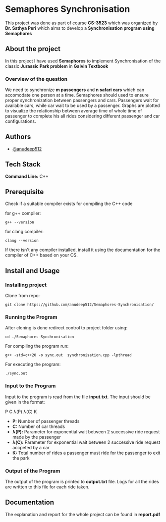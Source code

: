 
# Semaphores Synchronisation

This project was done as part of course **CS-3523** which was organized by **Dr. Sathya Peri** which aims to develop a **Synchronisation program using Semaphores**

## About the project

In this project I have used **Semaphores** to implement Synchronisation of the classic **Jurassic Park problem** in **Galvin Textbook** 

### Overview of the question

We need to synchronize **m passengers** and **n safari cars** which can accomodate one person at a time. Semaphores should used to ensure proper synchronization between passengers and cars. Passengers wait for available cars, while car wait to be used by a passenger. Graphs are plotted to visualize the relationship between average time of whole time of passenger to complete his all rides considering different passenger and car configurations.





## Authors

- [@anudeep512](https://www.github.com/anudeep512)


## Tech Stack

**Command Line:** C++
## Prerequisite

Check if a suitable compiler exists for compiling the C++ code

for g++ compiler:

    g++ --version

for clang compiler:

    clang --version

If there isn't any compiler installed, install it using the documentation for the compiler of C++ based on your OS.

## Install and Usage

### Installing project

Clone from repo:

    git clone https://github.com/anudeep512/Semaphores-Synchronisation/

### Running the Program

After cloning is done redirect control to project folder using:

    cd ./Semaphores-Synchronisation

For compiling the program run:

    g++ -std=c++20 -o sync.out  synchronisation.cpp -lpthread

For executing the program:

    ./sync.out	
    
### Input to the Program

Input to the program is read from the file **input.txt**. The input should be given in the format:

P C &lambda;(P) &lambda;(C) K

- **P:** Number of passenger threads
- **C:** Number of car threads
- **&lambda;(P):** Parameter for exponential wait between 2 successive ride request made by the passenger
- **&lambda;(C):** Parameter for exponential wait between 2 successive ride request accpeted by a car
- **K:** Total number of rides a passenger must ride for the passenger to exit the park

### Output of the Program 

The output of the program is printed to **output.txt** file. Logs for all the rides are written to this file for each ride taken.



## Documentation

The explanation and report for the whole project can be found in **report.pdf**

